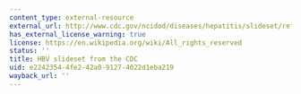```yaml
---
content_type: external-resource
external_url: http://www.cdc.gov/ncidod/diseases/hepatitis/slideset/refugee/index.htm
has_external_license_warning: true
license: https://en.wikipedia.org/wiki/All_rights_reserved
status: ''
title: HBV slideset from the CDC
uid: e2242354-4fe2-42a0-9127-4022d1eba219
wayback_url: ''
---
```

